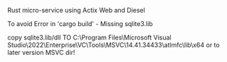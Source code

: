 Rust micro-service using Actix Web and Diesel

To avoid Error in 'cargo build' - Missing sqlite3.lib 

copy sqlite3.lib/dll  TO C:\Program Files\Microsoft Visual Studio\2022\Enterprise\VC\Tools\MSVC\14.41.34433\atlmfc\lib\x64
or to later version MSVC dir!
